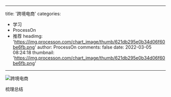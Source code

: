
---
title: '跨境电商'
categories: 
 - 学习
 - ProcessOn
 - 推荐
headimg: 'https://img.processon.com/chart_image/thumb/621db295e0b34d06f60be6fb.png'
author: ProcessOn
comments: false
date: 2022-03-05 08:24:18
thumbnail: 'https://img.processon.com/chart_image/thumb/621db295e0b34d06f60be6fb.png'
---

<div>   
<img class="thumb" alt="跨境电商" src="https://img.processon.com/chart_image/thumb/621db295e0b34d06f60be6fb.png" referrerpolicy="no-referrer">
<p>梳理总结</p>  
</div>
            